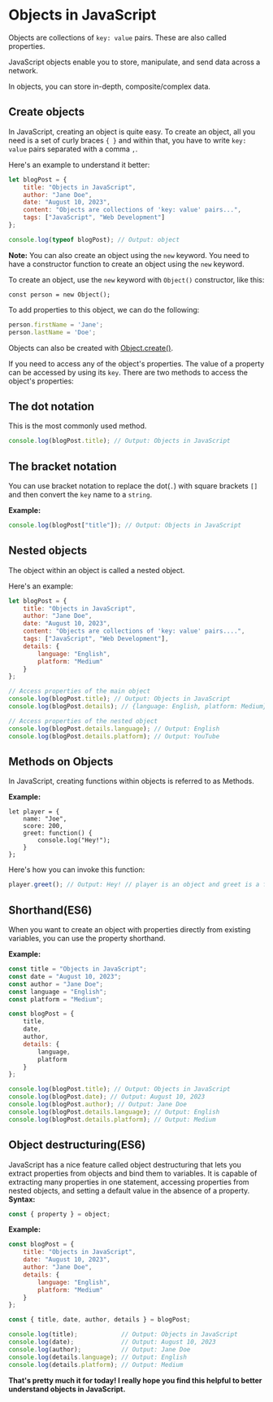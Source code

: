 # Objects in JavaScript
Objects are collections of `key: value` pairs. These are also called properties.

JavaScript objects enable you to store, manipulate, and send data across a network. 

In objects, you can store in-depth, composite/complex data.

## Create objects
In JavaScript, creating an object is quite easy. To create an object, all you need is a set of curly braces `{ }` and within that, you have to write `key: value` pairs separated with a comma `,`. 

Here's an example to understand it better:

```javascript
let blogPost = {
    title: "Objects in JavaScript",
    author: "Jane Doe",
    date: "August 10, 2023",
    content: "Objects are collections of 'key: value' pairs...",
    tags: ["JavaScript", "Web Development"]
};

console.log(typeof blogPost); // Output: object
```

**Note:** You can also create an object using the `new` keyword. You need to have a constructor function to create an object using the `new` keyword.

To create an object, use the `new` keyword with `Object()` constructor, like this:
```
const person = new Object();
```

To add properties to this object, we can do the following:

```javascript
person.firstName = 'Jane';
person.lastName = 'Doe';
```

Objects can also be created with [Object.create()](https://medium.com/r/?url=https%3A%2F%2Fdeveloper.mozilla.org%2Fen-US%2Fdocs%2FWeb%2FJavaScript%2FReference%2FGlobal_Objects%2FObject%2Fcreate).

If you need to access any of the object's properties. The value of a property can be accessed by using its `key`. There are two methods to access the object's properties:

## The dot notation
This is the most commonly used method.

```javascript
console.log(blogPost.title); // Output: Objects in JavaScript
```

## The bracket notation
You can use bracket notation to replace the dot(`.`) with square brackets `[]` and then convert the `key` name to a `string`. 

**Example:**
```javascript
console.log(blogPost["title"]); // Output: Objects in JavaScript
```

## Nested objects
The object within an object is called a nested object.

Here's an example:

```javascript
let blogPost = {
    title: "Objects in JavaScript",
    author: "Jane Doe",
    date: "August 10, 2023",
    content: "Objects are collections of 'key: value' pairs....",
    tags: ["JavaScript", "Web Development"],
    details: {
        language: "English",
        platform: "Medium"
    }
};

// Access properties of the main object
console.log(blogPost.title); // Output: Objects in JavaScript
console.log(blogPost.details); // {language: English, platform: Medium}

// Access properties of the nested object
console.log(blogPost.details.language); // Output: English
console.log(blogPost.details.platform); // Output: YouTube
```

## Methods on Objects
In JavaScript, creating functions within objects is referred to as Methods.

**Example:**
```
let player = {
    name: "Joe",
    score: 200,
    greet: function() {
        console.log("Hey!");
    }
};
```

Here's how you can invoke this function:

```javascript
player.greet(); // Output: Hey! // player is an object and greet is a function on that object, also called a method
```

## Shorthand(ES6)
When you want to create an object with properties directly from existing variables, you can use the property shorthand.

**Example:**
```javascript
const title = "Objects in JavaScript";
const date = "August 10, 2023";
const author = "Jane Doe";
const language = "English";
const platform = "Medium";

const blogPost = {
    title,
    date,
    author,
    details: {
        language,
        platform
    }
};

console.log(blogPost.title); // Output: Objects in JavaScript
console.log(blogPost.date); // Output: August 10, 2023
console.log(blogPost.author); // Output: Jane Doe
console.log(blogPost.details.language); // Output: English
console.log(blogPost.details.platform); // Output: Medium
```

## Object destructuring(ES6)
JavaScript has a nice feature called object destructuring that lets you extract properties from objects and bind them to variables. 
It is capable of extracting many properties in one statement, accessing properties from nested objects, and setting a default value in the absence of a property.
**Syntax:**
```javascript
const { property } = object;
```

**Example:**
```javascript
const blogPost = {
    title: "Objects in JavaScript",
    date: "August 10, 2023",
    author: "Jane Doe",
    details: {
        language: "English",
        platform: "Medium"
    }
};

const { title, date, author, details } = blogPost;

console.log(title);            // Output: Objects in JavaScript
console.log(date);             // Output: August 10, 2023
console.log(author);           // Output: Jane Doe
console.log(details.language); // Output: English
console.log(details.platform); // Output: Medium
```

**That's pretty much it for today! I really hope you find this helpful to better understand objects in JavaScript.**
